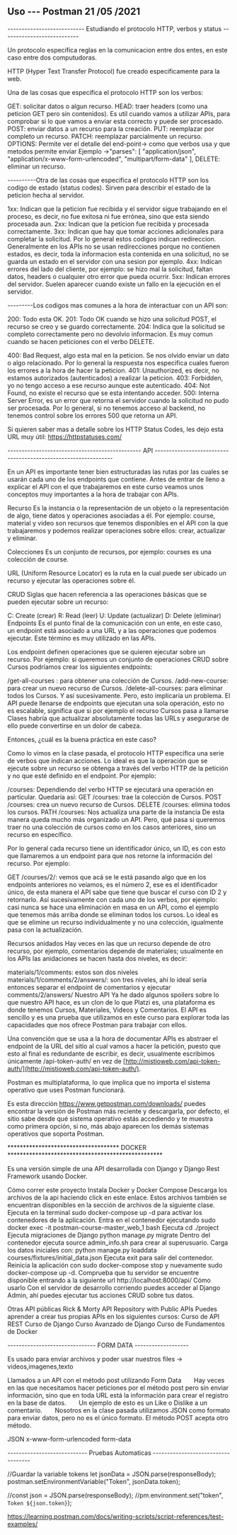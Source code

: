 ## Uso --- Postman 21 /05 /2021 

--------------------------- Estudiando el protocolo HTTP, verbos y status ---------------------------

Un protocolo especifica reglas en la comunicacion entre dos entes, en este caso entre dos computudoras.

HTTP (Hyper Text Transfer Protocol) fue creado especificamente para la web.

Una de las cosas que especifica el protocolo HTTP son los verbos:

GET: solicitar datos o algun recurso.
HEAD: traer headers (como una peticion GET pero sin contenidos). Es util cuando vamos a utilizar APIs, para comprobar si lo que vamos a enviar esta correcto y puede ser procesado.
POST: enviar datos a un recurso para la creación.
PUT: reemplazar por completo un recurso.
PATCH: reemplazar parcialmente un recurso.
OPTIONS: Permite ver el detalle del end-point-> como que verbos usa y que metodos permite enviar Ejemplo ->"parses": [ "application/json", "application/x-www-form-urlencoded", "multipart/form-data" ],
DELETE: eliminar un recurso.

----------Otra de las cosas que especifica el protocolo HTTP son los codigo de estado (status codes). Sirven para describir el estado de la peticion hecha al servidor.

1xx: Indican que la peticion fue recibida y el servidor sigue trabajando en el proceso, es decir, no fue exitosa ni fue errónea, sino que esta siendo procesada aun.
2xx: Indican que la peticion fue recibida y procesada correctamente.
3xx: Indican que hay que tomar acciones adicionales para completar la solicitud. Por lo general estos codigos indican redireccion. Generalmente en los APIs no se usan redirecciones porque no contienen estados, es decir, toda la informacion esta contenida en una solicitud, no se guarda un estado en el servidor con una sesion por ejemplo.
4xx: Indican errores del lado del cliente, por ejemplo: se hizo mal la solicitud, faltan datos, headers o cualquier otro error que pueda ocurrir.
5xx: Indican errores del servidor. Suelen aparecer cuando existe un fallo en la ejecución en el servidor.


---------Los codigos mas comunes a la hora de interactuar con un API son:

200: Todo esta OK.
201: Todo OK cuando se hizo una solicitud POST, el recurso se creo y se guardo correctamente.
204: Indica que la solicitud se completo correctamente pero no devolvio informacion. Es muy comun cuando se hacen peticiones con el verbo DELETE.

400: Bad Request, algo esta mal en la peticion. Se nos olvido enviar un dato o algo relacionado. Por lo general la respuesta nos especifica cuales fueron los errores a la hora de hacer la peticion.
401: Unauthorized, es decir, no estamos autorizados (autenticados) a realizar la peticion.
403: Forbidden, yo no tengo acceso a ese recurso aunque este autenticado.
404: Not Found, no existe el recurso que se esta intentando acceder.
500: Interna Server Error, es un error que retorna el servidor cuando la solicitud no pudo ser procesada. Por lo general, si no tenemos acceso al backend, no tenemos control sobre los errores 500 que retorna un API.

Si quieren saber mas a detalle sobre los HTTP Status Codes, les dejo esta URL muy útil:
https://httpstatuses.com/


----------------------------------------------- API ---------------------------------------------------------------

En un API es importante tener bien estructuradas las rutas por las cuales se usarán cada uno de los endpoints que contiene. Antes de entrar de lleno a explicar el API con el que trabajaremos en este curso veamos unos conceptos muy importantes a la hora de trabajar con APIs.

Recurso
Es la instancia o la representación de un objeto o la representación de algo, tiene datos y operaciones asociadas a él. Por ejemplo: course, material y video son recursos que tenemos disponibles en el API con la que trabajaremos y podemos realizar operaciones sobre ellos: crear, actualizar y eliminar.

Colecciones
Es un conjunto de recursos, por ejemplo: courses es una colección de course.

URL
(Uniform Resource Locator) es la ruta en la cual puede ser ubicado un recurso y ejecutar las operaciones sobre él.

CRUD
Siglas que hacen referencia a las operaciones básicas que se pueden ejecutar sobre un recurso:

C: Create (crear)
R: Read (leer)
U: Update (actualizar)
D: Delete (eliminar)
Endpoints
Es el punto final de la comunicación con un ente, en este caso, un endpoint está asociado a una URL y a las operaciones que podemos ejecutar. Este término es muy utilizado en las APIs.

Los endpoint definen operaciones que se quieren ejecutar sobre un recurso. Por ejemplo: si queremos un conjunto de operaciones CRUD sobre Cursos podríamos crear los siguientes endpoints:

/get-all-courses : para obtener una colección de Cursos.
/add-new-course: para crear un nuevo recurso de Cursos.
/delete-all-courses: para eliminar todos los Cursos.
Y así sucesivamente. Pero, esto implicaría un problema. El API puede llenarse de endpoints que ejecutan una sola operación, esto no es escalable, significa que si por ejemplo el recurso Cursos pasa a llamarse Clases habría que actualizar absolutamente todas las URLs y asegurarse de ello puede convertirse en un dolor de cabeza.

Entonces, ¿cuál es la buena práctica en este caso?

Como lo vimos en la clase pasada, el protocolo HTTP especifica una serie de verbos que indican acciones. Lo ideal es que la operación que se ejecute sobre un recurso se obtenga a través del verbo HTTP de la petición y no que esté definido en el endpoint. Por ejemplo:

/courses: Dependiendo del verbo HTTP se ejecutará una operación en particular. Quedaría así:
GET /courses: trae la colección de Cursos.
POST /courses: crea un nuevo recurso de Cursos.
DELETE /courses: elimina todos los cursos.
PATH /courses: Nos actualiza una parte de la instancia 
De esta manera queda mucho más organizado un API. Pero, qué pasa si queremos traer no una colección de cursos como en los casos anteriores, sino un recurso en específico.

Por lo general cada recurso tiene un identificador único, un ID, es con esto que llamaremos a un endpoint para que nos retorne la información del recurso. Por ejemplo:

GET /courses/2/: vemos que acá se le está pasando algo que en los endpoints anteriores no veíamos, es el número 2, ese es el identificador único, de esta manera el API sabe que tiene que buscar el curso con ID 2 y retornarlo.
Así sucesivamente con cada uno de los verbos, por ejemplo: casi nunca se hace una eliminación en masa en un API, como el ejemplo que tenemos más arriba donde se eliminan todos los cursos. Lo ideal es que se elimine un recurso individualmente y no una colección, igualmente pasa con la actualización.

Recursos anidados
Hay veces en las que un recurso depende de otro recurso, por ejemplo, comentarios depende de materiales; usualmente en los APIs las anidaciones se hacen hasta dos niveles, es decir:

materials/1/comments: estos son dos niveles
materials/1/comments/2/answers/: son tres niveles, ahí lo ideal sería entonces separar el endpoint de comentarios y ejecutar comments/2/answers/
Nuestro API
Ya he dado algunos spoilers sobre lo que nuestro API hace, es un clon de lo que Platzi es, una plataforma es donde tenemos Cursos, Materiales, Videos y Comentarios. El API es sencillo y es una prueba que utilizamos en este curso para explorar toda las capacidades que nos ofrece Postman para trabajar con ellos.

Una convención que se usa a la hora de documentar APIs es abstraer el endpoint de la URL del sitio al cual vamos a hacer la petición, puesto que esto al final es redundante de escribir, es decir, usualmente escribimos únicamente /api-token-auth/ en vez de [http://mistioweb.com/api-token-auth/](http://mistioweb.com/api-token-auth/).


Postman es multiplataforma, lo que implica que no importa el sistema operativo que uses Postman funcionará.

Es esta dirección https://www.getpostman.com/downloads/ puedes encontrar la versión de Postman más reciente y descargarla, por defecto, el sitio sabe desde qué sistema operativo estás accediendo y te muestra como primera opción, si no, más abajo aparecen los demás sistemas operativos que soporta Postman.


************************************ DOCKER **************************************************

Es una versión simple de una API desarrollada con Django y Django Rest Framework usando Docker.

Cómo correr este proyecto
Instala Docker y Docker Compose
Descarga los archivos de la api haciendo click en este enlace. Estos archivos también se encuentran disponibles en la sección de archivos de la siguiente clase.
Ejecuta en la terminal sudo docker-compose up -d para activar los contenedores de la aplicación.
Entra en el contenedor ejecutando sudo docker exec -it postman-course-master_web_1 bash
Ejecuta cd ./project
Ejecuta migraciones de Django python manage.py migrate
Dentro del contenedor ejecuta source admin_info.sh para crear al superusuario.
Carga los datos iniciales con: python manage.py loaddata courses/fixtures/initial_data.json
Ejecuta exit para salir del contenedor.
Reinicia la aplicación con sudo docker-compose stop y nuevamente sudo docker-compose up -d.
Comprueba que tu servidor se encuentre disponible entrando a la siguiente url http://localhost:8000/api/
Cómo usarlo
Con el servidor de desarrollo corriendo puedes acceder al Django Admin, ahí puedes ejecutar tus acciones CRUD sobre tus datos.

Otras API públicas
Rick & Morty API
Repository with Public APIs
Puedes aprender a crear tus propias APIs en los siguientes cursos:
Curso de API REST
Curso de Django
Curso Avanzado de Django
Curso de Fundamentos de Docker


------------------------------- FORM DATA ------------------- 

Es usado para enviar archivos y poder usar nuestros  files -> videos,imagenes,texto 


Llamados a un API con el método post utilizando Form Data
⠀⠀
Hay veces en las que necesitamos hacer peticiones por el método post pero sin enviar información, sino que en toda URL está la información para crear el registro en la base de datos.
⠀⠀
Un ejemplo de esto es un Like o Dislike a un comentario.
⠀⠀
Nosotros en la clase pasada utilizamos JSON como formato para enviar datos, pero no es el único formato. El método POST acepta otro método.
⠀⠀

JSON
x-www-form-urlencoded
form-data


---------------------------- Pruebas Automaticas ----------------------------------- 

//Guardar la variable tokens 
let jsonData = JSON.parse(responseBody);
postman.setEnvironmentVariable("Token", jsonData.token);

//const json = JSON.parse(responseBody);
//pm.environment.set("token", `Token ${json.token}`);


https://learning.postman.com/docs/writing-scripts/script-references/test-examples/ 



